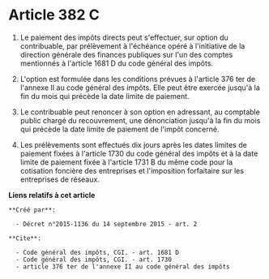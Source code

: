 # Article 382 C

1. Le paiement des impôts directs peut s'effectuer, sur option du contribuable, par prélèvement à l'échéance opéré à
l'initiative de la direction générale des finances publiques sur l'un des comptes mentionnés à l'article 1681 D du code
général des impôts. 

2. L'option est formulée dans les conditions prévues à l'article 376 ter de l'annexe II au code général des impôts. Elle peut
être exercée jusqu'à la fin du mois qui précède la date limite de paiement. 

3. Le contribuable peut renoncer à son option en adressant, au comptable public chargé du recouvrement, une dénonciation
jusqu'à la fin du mois qui précède la date limite de paiement de l'impôt concerné. 

4. Les prélèvements sont effectués dix jours après les dates limites de paiement fixées à l'article 1730 du code général des
impôts et à la date limite de paiement fixée à l'article 1731 B du même code pour la cotisation foncière des entreprises et
l'imposition forfaitaire sur les entreprises de réseaux.

**Liens relatifs à cet article**

	**Créé par**:

	  - Décret n°2015-1136 du 14 septembre 2015 - art. 2

	**Cite**:

	  - Code général des impôts, CGI. - art. 1681 D
	  - Code général des impôts, CGI. - art. 1730
	  - article 376 ter de l'annexe II au code général des impôts
